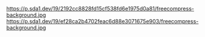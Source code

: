 https://p.sda1.dev/19/2192cc8828fd15cf538fd6e1975d0a81/freecompress-background.jpg
https://p.sda1.dev/19/ef28ca2b4702feac6d88e3071675e903/freecompress-background.jpg
